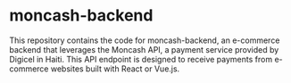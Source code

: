 # moncash-backend
This repository contains the code for moncash-backend, an e-commerce backend that leverages the Moncash API, a payment service provided by Digicel in Haiti. This API endpoint is designed to receive payments from e-commerce websites built with React or Vue.js.
